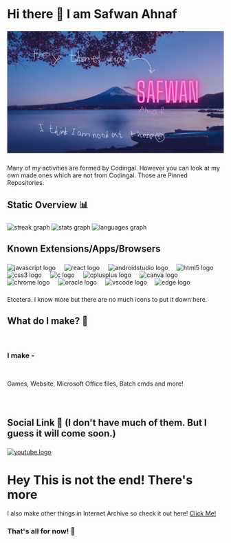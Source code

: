 <h1 align="left">Hi there 👋 I am Safwan Ahnaf</h1>

###

<div align="center">
  <img width="765" src="https://raw.githubusercontent.com/SafwanAhnaf/SafwanAhnaf/refs/heads/main/Safwan.png"  />
</div>

###

<p align="left">Many of my activities are formed by Codingal. However you can look at my own made ones which are not from Codingal. Those are Pinned Repositories.</p>

###

<h2 align="left">Static Overview 📊</h2>

###

<div align="left">
  <img src="https://streak-stats.demolab.com?user=SafwanAhnaf&locale=en&mode=daily&theme=highcontrast&hide_border=true&border_radius=5&order=3" height="150" alt="streak graph"  />
  <img src="https://github-readme-stats.vercel.app/api?username=SafwanAhnaf&hide_title=false&hide_rank=false&show_icons=true&include_all_commits=true&count_private=true&disable_animations=false&theme=dark&locale=en&hide_border=true&order=1" height="150" alt="stats graph"  />
  <img src="https://github-readme-stats.vercel.app/api/top-langs?username=SafwanAhnaf&locale=en&hide_title=false&layout=compact&card_width=320&langs_count=5&theme=radical&hide_border=true&order=2" height="150" alt="languages graph"  />
</div>

###

<h2 align="left">Known Extensions/Apps/Browsers</h2>

###

<div align="left">
  <img src="https://cdn.jsdelivr.net/gh/devicons/devicon/icons/javascript/javascript-original.svg" height="40" alt="javascript logo"  />
  <img width="12" />
  <img src="https://cdn.jsdelivr.net/gh/devicons/devicon/icons/react/react-original.svg" height="40" alt="react logo"  />
  <img width="12" />
  <img src="https://cdn.jsdelivr.net/gh/devicons/devicon/icons/androidstudio/androidstudio-original.svg" height="40" alt="androidstudio logo"  />
  <img width="12" />
  <img src="https://cdn.jsdelivr.net/gh/devicons/devicon/icons/html5/html5-original.svg" height="40" alt="html5 logo"  />
  <img width="12" />
  <img src="https://cdn.jsdelivr.net/gh/devicons/devicon/icons/css3/css3-original.svg" height="40" alt="css3 logo"  />
  <img width="12" />
  <img src="https://cdn.jsdelivr.net/gh/devicons/devicon/icons/c/c-original.svg" height="40" alt="c logo"  />
  <img width="12" />
  <img src="https://cdn.jsdelivr.net/gh/devicons/devicon/icons/cplusplus/cplusplus-original.svg" height="40" alt="cplusplus logo"  />
  <img width="12" />
  <img src="https://cdn.jsdelivr.net/gh/devicons/devicon/icons/canva/canva-original.svg" height="40" alt="canva logo"  />
  <img width="12" />
  <img src="https://cdn.jsdelivr.net/gh/devicons/devicon/icons/chrome/chrome-original.svg" height="40" alt="chrome logo"  />
  <img width="12" />
  <img src="https://cdn.jsdelivr.net/gh/devicons/devicon/icons/oracle/oracle-original.svg" height="40" alt="oracle logo"  />
  <img width="12" />
  <img src="https://cdn.jsdelivr.net/gh/devicons/devicon/icons/vscode/vscode-original.svg" height="40" alt="vscode logo"  />
  <img width="10" />
  <img height="42" src="https://logodownload.org/wp-content/uploads/2017/05/microsoft-edge-logo-2-1.png" alt="edge logo"  />
</div>

###

<p align="left">Etcetera. I know more but there are no much icons to put it down here.</p>

###

<h2 align="left">What do I make? 📝</h2>
<br>

<h3 align="left">I make -</h3>
<br>

<p align="left">Games, Website, Microsoft Office files, Batch cmds and more!</p>

###

<br clear="both">

<h2 align="left">Social Link 🔗 (I don't have much of them. But I guess it will come soon.)</h2>

###

<div align="left">
  <a href="https://www.youtube.com/@dreamforestofficial" target="_blank">
    <img src="https://raw.githubusercontent.com/maurodesouza/profile-readme-generator/master/src/assets/icons/social/youtube/default.svg" width="52" height="40" alt="youtube logo"  />
  </a>
</div>

###

<h1>Hey This is not the end! There's more</h1>
<p>I also make other things in Internet Archive so check it out here! <a href="https://archive.org/details/@atiquer_rahman">Click Me!</a></p>

<h3 align="left">That's all for now! 🙂</h3>

###
